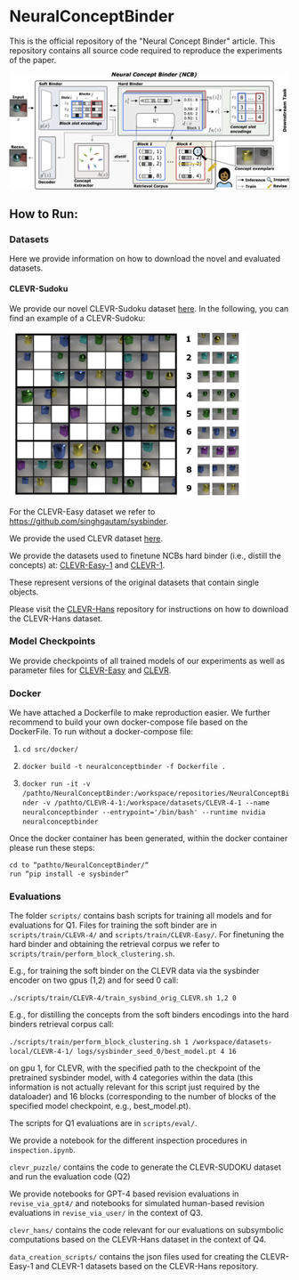 # NeuralConceptBinder

This is the official repository of the "Neural Concept Binder" article.
This repository contains all source code required to reproduce the experiments of the paper. 

![Overview of Neural Concept Binder](./figures/main.png)

## How to Run:

### Datasets

Here we provide information on how to download the novel and evaluated datasets.

#### CLEVR-Sudoku

We provide our novel CLEVR-Sudoku dataset [here](https://hessenbox.tu-darmstadt.de/getlink/fi5RUb2R7UobPiFBzorpEYPT/CLEVR_SUDOKU.zip). In the following, you can find an example of a CLEVR-Sudoku: 

<img src="./figures/sudoku.png" height=300>

For the CLEVR-Easy dataset we refer to <https://github.com/singhgautam/sysbinder>.

We provide the used CLEVR dataset [here](https://hessenbox.tu-darmstadt.de/getlink/fiTkYuSoR2VvA2JLj7EACkxo/CLEVR-4.zip).

We provide the datasets used to finetune NCBs hard binder (i.e., distill the concepts) at:
[CLEVR-Easy-1](https://hessenbox.tu-darmstadt.de/getlink/fiHHPQ537ViPaxdz6vD7e2d5/CLEVR-Easy-1.zip) 
and [CLEVR-1](https://hessenbox.tu-darmstadt.de/getlink/fiVCLMaZkEuf5f6HYG58sshV/CLEVR-4-1.zip).

These represent versions of the original datasets that contain single objects.

Please visit the [CLEVR-Hans](https://github.com/ml-research/CLEVR-Hans) repository for instructions on how to download 
the CLEVR-Hans dataset.

### Model Checkpoints

We provide checkpoints of all trained models of our experiments as well as parameter files for [CLEVR-Easy](https://hessenbox.tu-darmstadt.de/getlink/fiNmsxY8anr52RGTwsQtzSxW/CLEVR-Easy.zip)
and [CLEVR](https://hessenbox.tu-darmstadt.de/getlink/fi6WzuWtQ87Px5P3ewEVNQyZ/CLEVR-4.zip). 

### Docker

We have attached a Dockerfile to make reproduction easier. We further recommend to build your own docker-compose file
based on the DockerFile. To run without a docker-compose file:

1. ```cd src/docker/```

2. ```docker build -t neuralconceptbinder -f Dockerfile .```

3. ```docker run -it -v /pathto/NeuralConceptBinder:/workspace/repositories/NeuralConceptBinder -v /pathto/CLEVR-4-1:/workspace/datasets/CLEVR-4-1 --name neuralconceptbinder --entrypoint='/bin/bash' --runtime nvidia neuralconceptbinder```

Once the docker container has been generated, within the docker container please run these steps:

```
cd to “pathto/NeuralConceptBinder/“
run “pip install -e sysbinder”
```

### Evaluations

The folder ```scripts/``` contains bash scripts for training all models and for evaluations for Q1. Files for
training the soft binder are in ```scripts/train/CLEVR-4/``` and ```scripts/train/CLEVR-Easy/```. For finetuning the
hard binder and obtaining the retrieval corpus we refer to ```scripts/train/perform_block_clustering.sh```. 

E.g., for training the soft binder on the CLEVR data via the sysbinder encoder on two gpus (1,2) and for seed 0 call:

```./scripts/train/CLEVR-4/train_sysbind_orig_CLEVR.sh 1,2 0```

E.g., for distilling the concepts from the soft binders encodings into the hard binders retrieval corpus call:

```./scripts/train/perform_block_clustering.sh 1 /workspace/datasets-local/CLEVR-4-1/ logs/sysbinder_seed_0/best_model.pt 4 16```

on gpu 1, for CLEVR, with the specified path to the checkpoint of the pretrained sysbinder model, with 4 categories 
within the data (this information is not actually relevant for this script just required by the dataloader) and 
16 blocks (corresponding to the number of blocks of the specified model checkpoint, e.g., best_model.pt).

The scripts for Q1 evaluations are in ```scripts/eval/```.

We provide a notebook for the different inspection procedures in ```inspection.ipynb```.

```clevr_puzzle/``` contains the code to generate the CLEVR-SUDOKU dataset and run the evaluation code (Q2)

We provide notebooks for GPT-4 based revision evaluations in ```revise_via_gpt4/``` and notebooks for simulated 
human-based revision evaluations in ```revise_via_user/``` in the context of Q3.

```clevr_hans/``` contains the code relevant for our evaluations on subsymbolic computations based on 
the CLEVR-Hans dataset in the context of Q4.

```data_creation_scripts/``` contains the json files used for creating the CLEVR-Easy-1 and CLEVR-1 datasets
based on the CLEVR-Hans repository.